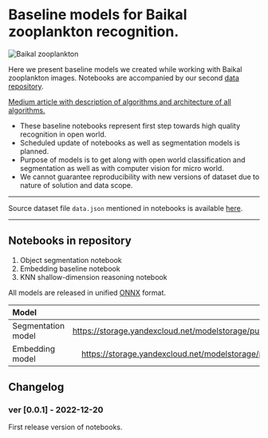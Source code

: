 # Baseline models for Baikal zooplankton recognition.

<!-- ![GitHub](https://img.shields.io/github/license/baikal-zooplankton/BaselineModels?style=plastic) -->


![Baikal zooplankton](cover.jpg?raw=true "Baikal micro wildlife") 


Here we present baseline models we created while working with Baikal zooplankton images. Notebooks are accompanied by our second [data repository](https://github.com/baikal-zooplankton/Baikal_Dataset). 

[Medium article with description of algorithms and architecture of all algorithms.](https://medium.com/yandex/surveying-the-microogranisms-of-lake-baikal-an-open-project-by-maritimeai-and-yandex-cloud-83999a4def36)


* These baseline notebooks represent first step towards high quality recognition in open world. 
* Scheduled update of notebooks as well as segmentation models is planned.
* Purpose of models is to get along with open world classification and segmentation as well as with computer vision for micro world.
* We cannot guarantee reproducibility with new versions of dataset due to nature of solution and data scope.

***
Source dataset file `data.json` mentioned in notebooks is available [here](https://github.com/baikal-zooplankton/Baikal_Dataset/raw/main/data.json). 
***


## Notebooks in repository
1. Object segmentation notebook
2. Embedding baseline notebook
3. KNN shallow-dimension reasoning notebook

All models are released in unified [ONNX](https://onnxruntime.ai/) format.

|Model        |Link         |
|:---|---:|
|Segmentation model|  https://storage.yandexcloud.net/modelstorage/public/segmentator.onnx           |
|Embedding model             |https://storage.yandexcloud.net/modelstorage/public/embedder.onnx             |


## Changelog

### ver [0.0.1] - 2022-12-20
First release version of notebooks.
